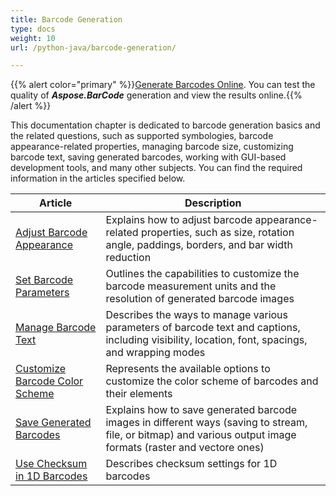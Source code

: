 ```yaml
---
title: Barcode Generation
type: docs
weight: 10
url: /python-java/barcode-generation/

---
```

{{% alert color="primary" %}}[Generate Barcodes Online](https://products.aspose.app/barcode/generate). You can test the quality of ***Aspose.BarCode*** generation and view the results online.{{% /alert %}}

This documentation chapter is dedicated to barcode generation basics and the related questions, such as supported symbologies, barcode appearance-related properties, managing barcode size, customizing barcode text, saving generated barcodes, working with GUI-based development tools, and many other subjects. You can find the required information in the articles specified below.
   
| Article | Description |
|---|---|
|[Adjust Barcode Appearance](/barcode/python-java/manage-barcode-appearance/)|Explains how to adjust barcode appearance-related properties, such as size, rotation angle, paddings, borders, and bar width reduction|
|[Set Barcode Parameters](/barcode/)|Outlines the capabilities to customize the barcode measurement units and the resolution of generated barcode images|
|[Manage Barcode Text](/barcode/python-java/barcode-text-settings/)|Describes the ways to manage various parameters of barcode text and captions, including visibility, location, font, spacings, and wrapping modes|
|[Customize Barcode Color Scheme](/barcode/python-java/customize-barcode-color/)|Represents the available options to customize the color scheme of barcodes and their elements|
|[Save Generated Barcodes](/barcode/python-java/save-generated-barcodes/)|Explains how to save generated barcode images in different ways (saving to stream, file, or bitmap) and various output image formats (raster and vectore ones)|
|[Use Checksum in 1D Barcodes](/barcode/python-java/set-barcode-parameters/)|Describes checksum settings for 1D barcodes|

  